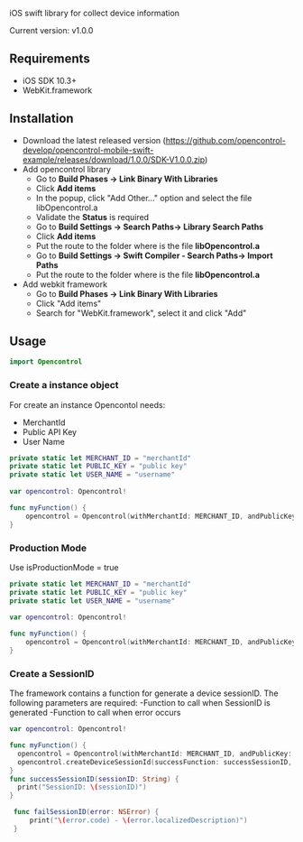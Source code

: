 iOS swift library for collect device information

Current version: v1.0.0
## Requirements
* iOS SDK 10.3+
* WebKit.framework
## Installation
* Download the latest released version (https://github.com/opencontrol-develop/opencontrol-mobile-swift-example/releases/download/1.0.0/SDK-V1.0.0.zip)
* Add opencontrol library
  * Go to **Build Phases -> Link Binary With Libraries** 
  * Click **Add items**
  * In the popup, click "Add Other..." option and select the file libOpencontrol.a
  * Validate the **Status** is required
  * Go to **Build Settings -> Search Paths-> Library Search Paths**
  * Click **Add items**
  * Put the route to the folder where is the file **libOpencontrol.a**
  * Go to **Build Settings -> Swift Compiler - Search Paths-> Import Paths**
  * Put the route to the folder where is the file **libOpencontrol.a**
* Add webkit framework
  * Go to **Build Phases -> Link Binary With Libraries** 
  * Click "Add items"
  * Search for "WebKit.framework", select it and click "Add"
## Usage
```Swift
import Opencontrol
```
### Create a instance object
For create an instance Opencontol needs:
* MerchantId
* Public API Key
* User Name
```Swift
private static let MERCHANT_ID = "merchantId"
private static let PUBLIC_KEY = "public key"
private static let USER_NAME = "username"
    
var opencontrol: Opencontrol!

func myFunction() {
	opencontrol = Opencontrol(withMerchantId: MERCHANT_ID, andPublicKey: PUBLIC_KEY, isProductionMode: false, isDebug: false, userName: USER_NAME)
}
```
### Production Mode
Use isProductionMode = true
```Swift
private static let MERCHANT_ID = "merchantId"
private static let PUBLIC_KEY = "public key"
private static let USER_NAME = "username"
    
var opencontrol: Opencontrol!

func myFunction() {
	opencontrol = Opencontrol(withMerchantId: MERCHANT_ID, andPublicKey: PUBLIC_KEY, isProductionMode: true, isDebug: false, userName: USER_NAME)
}
```
### Create a SessionID
The framework contains a function for generate a device sessionID. The following parameters are required: -Function to call when SessionID is generated -Function to call when error occurs
```Swift
var opencontrol: Opencontrol!

func myFunction() {
  opencontrol = Opencontrol(withMerchantId: MERCHANT_ID, andPublicKey: PUBLIC_KEY, isProductionMode: false, isDebug: false, userName: USER_NAME)
  opencontrol.createDeviceSessionId(successFunction: successSessionID, failureFunction: failSessionID)
}
func successSessionID(sessionID: String) {
  print("SessionID: \(sessionID)")
}

 func failSessionID(error: NSError) {
     print("\(error.code) - \(error.localizedDescription)")
 }
```
